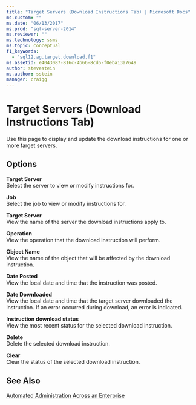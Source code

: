```yaml
---
title: "Target Servers (Download Instructions Tab) | Microsoft Docs"
ms.custom: ""
ms.date: "06/13/2017"
ms.prod: "sql-server-2014"
ms.reviewer: ""
ms.technology: ssms
ms.topic: conceptual
f1_keywords: 
  - "sql12.ag.target.download.f1"
ms.assetid: e4043087-816c-4b66-8cd5-f0eba13a7649
author: stevestein
ms.author: sstein
manager: craigg
---
```

# Target Servers (Download Instructions Tab)
  Use this page to display and update the download instructions for one or more target servers.  
  
## Options  
 **Target Server**  
 Select the server to view or modify instructions for.  
  
 **Job**  
 Select the job to view or modify instructions for.  
  
 **Target Server**  
 View the name of the server the download instructions apply to.  
  
 **Operation**  
 View the operation that the download instruction will perform.  
  
 **Object Name**  
 View the name of the object that will be affected by the download instruction.  
  
 **Date Posted**  
 View the local date and time that the instruction was posted.  
  
 **Date Downloaded**  
 View the local date and time that the target server downloaded the instruction. If an error occurred during download, an error is indicated.  
  
 **Instruction download status**  
 View the most recent status for the selected download instruction.  
  
 **Delete**  
 Delete the selected download instruction.  
  
 **Clear**  
 Clear the status of the selected download instruction.  
  
## See Also  
 [Automated Administration Across an Enterprise](automated-administration-across-an-enterprise.md)  
  
  
